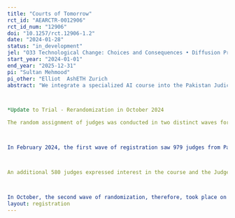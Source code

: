 ```yaml
---
title: "Courts of Tomorrow"
rct_id: "AEARCTR-0012906"
rct_id_num: "12906"
doi: "10.1257/rct.12906-1.2"
date: "2024-01-28"
status: "in_development"
jel: "O33 Technological Change: Choices and Consequences • Diffusion Processes M53 Training K41 Litigation Process  C45 Neural Networks and Related Topics"
start_year: "2024-01-01"
end_year: "2025-12-31"
pi: "Sultan Mehmood"
pi_other: "Elliot  AshETH Zurich                                                                                                                       "
abstract: "We integrate a specialized AI course into the Pakistan Judicial Academy's "Technology and Law” initiative. We will design and build an AI-based judge support tool that empowers judges to search, cite, and summarize the history of Pakistan precedents as well as newly submitted briefs and other documents. The system, especially with the associated training, is protected against plagiarism, hallucination, and providing false citations.  The tool and training will be provided in the context of a randomized field experiment, equipping about one-third of Pakistan's trial court judges with generative AI technology and associated training and support. Our research will evaluate the effect of AI technology and training on judge performance, including AI usage, perceived AI usefulness, and quality measures constructed from written rulings. Our study's findings have the possibility to shed light on the potential of generative AI to bolster state capabilities and judicial productivity worldwide. 

*Update to Trial - Rerandomization in October 2024
The random assignment of judges was conducted in two distinct waves for registration of judges into JudgeGPT subscriptions.

In February 2024, the first wave of registration saw 979 judges from Pakistan's lower courts sign up to participate in our experiment. We randomly assigned these 979 judges into two groups: 487 judges were allocated to the treatment group (Batch 1) and provided with access to the JudgeGPT subscription and GPT instruction course, while the remaining 492 judges were designated as the control group (Batch 2), scheduled to receive the same access in September 2024. This setup allows for a randomized control trial comparing the outcomes of Batch 1 and Batch 2. Following the initial random assignment, the introduction of the password-protected JudgeGPT, designed specifically to prevent spillovers, sparked considerable interest among judges who had not initially registered for the course but were nonetheless eager to participate but could not access GPT or the course. 

An additional 580 judges expressed interest in the course and the JudgeGPT tool. To preserve the study's integrity, we decided against adding these new applicants to our control group (Batch 2), as they were not randomly assigned. Therefore, a second randomization was conducted to maintain the integrity of the study and increase its statistical power, accommodating a total of 1559 judges instead of the initially registered 979. This means more than 50% of the trial court judges (court of first instance) in Pakistan registered to participate in our experiment.

In October, the second wave of randomization, therefore, took place on October 23, 2024, for 580 judges. The 580 judges were randomly assigned to Batch 3 (n = 218), which will take the course in December 2024 and January 2025, and Batch 4 (n = 362). Batch 3 judges would get the same treatment as Batch 1 and 2: JudgeGPT course and JudgeGPT subscription. Batch 4, however, is further randomized into two subgroups: Batch 4a and Batch 4b. Batch 4a is randomly assigned to receive JudgeGPT training and a placebo course on Technology and Law in December 2024 and January 2025, along with a GPT subscription (and an anti-hallucination warning in GPT). Batch 4b will also take the generic Technology and Law course during the same period but will not receive a GPT subscription. The key difference is that Batch 4a will have access to the GPT subscription with a hallucination warning, while Batch 4b will not. Both groups, however, will attend the Generic Law and Technology classes at the same time that Batch 3 is receiving the JudgeGPT course. This will allow us to assess the impact of access to GPT tools on judges' learning and decision-making. Please see Figure 1 and other details in the Pre-analysis plan document for a summary of the experimental design and more details."
layout: registration
---
```


